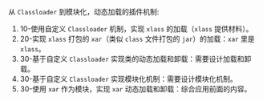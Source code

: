 


从 `Classloader` 到模块化，动态加载的插件机制:

1. 10-使用自定义 `Classloader` 机制，实现 `xlass` 的加载（`xlass` 提供材料）。
2. 20-实现 `xlass` 打包的 `xar`（类似 `class` 文件打包的 `jar`）的加载：`xar` 里是 `xlass`。
3. 30-基于自定义 `Classloader` 实现类的动态加载和卸载：需要设计加载和卸载。
4. 30-基于自定义 `Classloader` 实现模块化机制：需要设计模块化机制。
5. 30-使用 `xar` 作为模块，实现 `xar` 动态加载和卸载：综合应用前面的内容。



